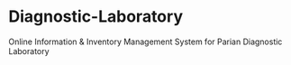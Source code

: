 # Diagnostic-Laboratory
Online Information &amp; Inventory Management System for Parian Diagnostic Laboratory

